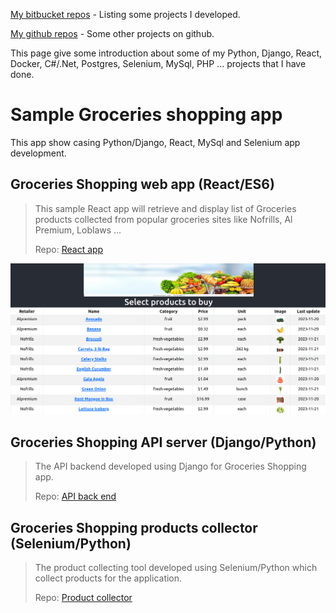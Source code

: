 [My bitbucket repos](https://bitbucket.org/patfinder/) - Listing some projects I developed.

[My github repos](https://github.com/patfinder) - Some other projects on github.

This page give some introduction about some of my Python, Django, React, Docker, C#/.Net, Postgres, Selenium, MySql, PHP ... projects that I have done.

# Sample Groceries shopping app

This app show casing Python/Django, React, MySql and Selenium app development.

## Groceries Shopping web app (React/ES6)

> This sample React app will retrieve and display list of Groceries products collected from popular groceries sites like Nofrills, Al Premium, Loblaws ... 
>
> Repo: [React app](https://github.com/patfinder/groceries-app)

![Groceries App](https://github.com/patfinder/groceries-app/raw/assets/groceries-app.png?raw=true)

## Groceries Shopping API server (Django/Python)

> The API backend developed using Django for Groceries Shopping app.
>
> Repo: [API back end](https://github.com/patfinder/groceries_shopping-backend)

## Groceries Shopping products collector (Selenium/Python)

> The product collecting tool developed using Selenium/Python which collect products for the application.
>
> Repo: [Product collector](https://github.com/patfinder/groceries-shopping)

